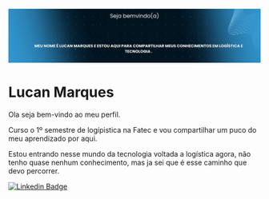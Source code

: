 <!-- ## Ola, eu sou a Lucan Marques, muito prazer! :sparkles: -->
<p align="center">
<img alt="Banner de boas vindas" src="./Lucan (1).png" />
</p>

# Lucan Marques

Ola seja bem-vindo ao meu perfil.

Curso o 1º semestre de logípistica na Fatec e vou compartilhar um puco do meu aprendizado por aqui.


Estou entrando nesse mundo da tecnologia voltada a logística agora, não tenho quase nenhum conhecimento, mas ja sei que é esse caminho que devo percorrer.

[![Linkedin Badge](https://img.shields.io/badge/Linkedin-blue?style=flat-square&logo=Linkedin&logoColor=white)](https://www.linkedin.com/in/lucan-marques-5a94294b/)

